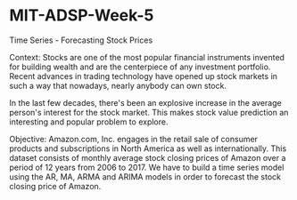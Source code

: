 # MIT-ADSP-Week-5
Time Series - Forecasting Stock Prices

Context: Stocks are one of the most popular financial instruments invented for building wealth and are the centerpiece of any investment portfolio. Recent advances in trading technology have opened up stock markets in such a way that nowadays, nearly anybody can own stock.

In the last few decades, there's been an explosive increase in the average person's interest for the stock market. This makes stock value prediction an interesting and popular problem to explore.

Objective: Amazon.com, Inc. engages in the retail sale of consumer products and subscriptions in North America as well as internationally. This dataset consists of monthly average stock closing prices of Amazon over a period of 12 years from 2006 to 2017. We have to build a time series model using the AR, MA, ARMA and ARIMA models in order to forecast the stock closing price of Amazon.
